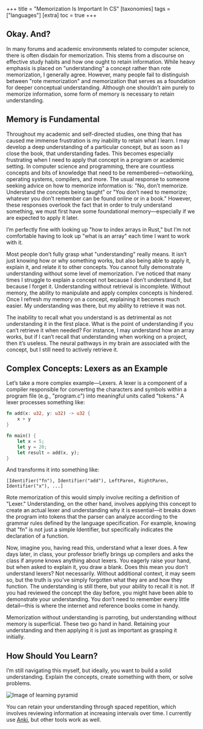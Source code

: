+++
title = "Memorization Is Important In CS"
[taxonomies]
  tags = ["languages"]
[extra]
  toc = true
+++


## Okay. And?

In many forums and academic environments related to computer science, there is often disdain for memorization. This stems from a discourse on effective study habits and how one ought to retain information. While heavy emphasis is placed on "understanding" a concept rather than rote memorization, I generally agree. However, many people fail to distinguish between "rote memorization" and memorization that serves as a foundation for deeper conceptual understanding. Although one shouldn't aim purely to memorize information, some form of memory is necessary to retain understanding.

## Memory is Fundamental

Throughout my academic and self-directed studies, one thing that has caused me immense frustration is my inability to retain what I learn. I may develop a deep understanding of a particular concept, but as soon as I close the book, that understanding fades. This becomes especially frustrating when I need to apply that concept in a program or academic setting. In computer science and programming, there are countless concepts and bits of knowledge that need to be remembered—networking, operating systems, compilers, and more. The usual response to someone seeking advice on how to memorize information is: "No, don’t memorize. Understand the concepts being taught" or "You don’t need to memorize; whatever you don’t remember can be found online or in a book." However, these responses overlook the fact that in order to truly understand something, we must first have some foundational memory—especially if we are expected to apply it later.

I’m perfectly fine with looking up "how to index arrays in Rust," but I’m not comfortable having to look up "what is an array" each time I want to work with it.

Most people don’t fully grasp what "understanding" really means. It isn’t just knowing how or why something works, but also being able to apply it, explain it, and relate it to other concepts. You cannot fully demonstrate understanding without some level of memorization. I’ve noticed that many times I struggle to explain a concept not because I don’t understand it, but because I forget it. Understanding without retrieval is incomplete. Without memory, the ability to manipulate and apply complex concepts is hindered. Once I refresh my memory on a concept, explaining it becomes much easier. My understanding was there, but my ability to retrieve it was not.

The inability to recall what you understand is as detrimental as not understanding it in the first place. What is the point of understanding if you can’t retrieve it when needed? For instance, I may understand how an array works, but if I can’t recall that understanding when working on a project, then it’s useless. The neural pathways in my brain are associated with the concept, but I still need to actively retrieve it.

## Complex Concepts: Lexers as an Example

Let’s take a more complex example—Lexers. A lexer is a component of a compiler responsible for converting the characters and symbols within a program file (e.g., "program.c") into meaningful units called "tokens." A lexer processes something like:

```rust
fn add(x: u32, y: u32) -> u32 {
    x + y
}

fn main() {
    let x = 5;
    let y = 20;
    let result = add(x, y);
}
```

And transforms it into something like:

`[Identifier("fn"), Identifier("add"), LeftParen, RightParen, Identifier("x"), ...]`

Rote memorization of this would simply involve reciting a definition of "Lexer." Understanding, on the other hand, involves applying this concept to create an actual lexer and understanding why it is essential—it breaks down the program into tokens that the parser can analyze according to the grammar rules defined by the language specification. For example, knowing that "fn" is not just a simple Identifier, but specifically indicates the declaration of a function.

Now, imagine you, having read this, understand what a lexer does. A few days later, in class, your professor briefly brings up compilers and asks the class if anyone knows anything about lexers. You eagerly raise your hand, but when asked to explain it, you draw a blank. Does this mean you don’t understand lexers? Not necessarily. Without additional context, it may seem so, but the truth is you’ve simply forgotten what they are and how they function. The understanding is still there, but your ability to recall it is not. If you had reviewed the concept the day before, you might have been able to demonstrate your understanding. You don’t need to remember every little detail—this is where the internet and reference books come in handy.

Memorization without understanding is parroting, but understanding without memory is superficial. These two go hand in hand. Retaining your understanding and then applying it is just as important as grasping it initially.

## How Should You Learn?

I’m still navigating this myself, but ideally, you want to build a solid understanding. Explain the concepts, create something with them, or solve problems.

![Image of learning pyramid](https://miro.medium.com/v2/resize:fit:1400/0*4jryMu9C_JRuS5CI.jpg)

You can retain your understanding through spaced repetition, which involves reviewing information at increasing intervals over time. I currently use [Anki](https://apps.ankiweb.net/), but other tools work as well.
